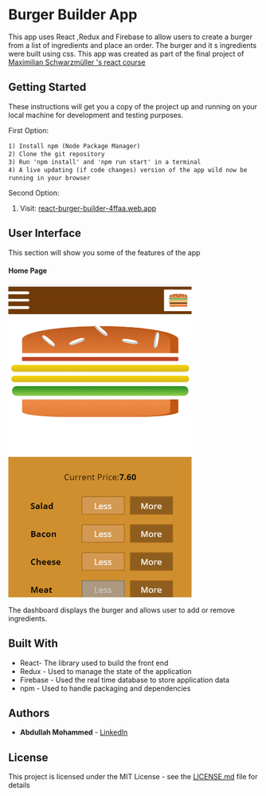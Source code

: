 # Burger Builder App

This app uses React ,Redux and Firebase to allow users to create a burger from a list of ingredients and
place an order. The burger and it s ingredients were built using css. This app was created as part of the final project of [Maximilian Schwarzmüller 's react course](https://www.udemy.com/course/react-the-complete-guide-incl-redux/)

## Getting Started

These instructions will get you a copy of the project up and running on your local machine for development and testing purposes.

First Option:

```
1) Install npm (Node Package Manager)
2) Clone the git repository
3) Run 'npm install' and 'npm run start' in a terminal
4) A live updating (if code changes) version of the app wild now be running in your browser

```

Second Option:

1. Visit: [react-burger-builder-4ffaa.web.app](/https://react-burger-builder-4ffaa.web.app/)

## User Interface

This section will show you some of the features of the app

#### Home Page

![Home Page](/docs/home.png)

The dashboard displays the burger and allows user to add or remove ingredients.


## Built With

- React- The library used to build the front end
- Redux - Used to manage the state of the application
- Firebase - Used the real time database to store application data
- npm - Used to handle packaging and dependencies

## Authors

- **Abdullah Mohammed** - [LinkedIn](https://www.linkedin.com/in/abdullah-mohammed-456290195/)

## License

This project is licensed under the MIT License - see the [LICENSE.md](LICENSE.md) file for details
